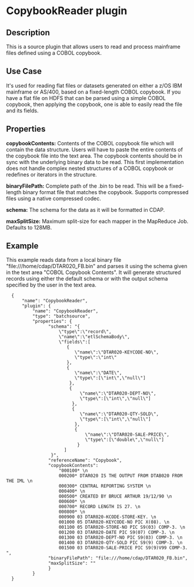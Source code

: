 # CopybookReader plugin


Description
-----------
This is a source plugin that allows users to read and process mainframe files defined using a COBOL copybook.


Use Case
--------
It's used for reading flat files or datasets generated on either a z/OS IBM mainframe or AS/400,
based on a fixed-length COBOL copybook. If you have a flat file on HDFS that can be parsed using a simple COBOL
copybook, then applying the copybook, one is able to easily read the file and its fields.


Properties
----------
**copybookContents:** Contents of the COBOL copybook file which will contain the data structure.
Users will have to paste the entire contents of the copybook file into the text area. The copybook contents should be
in sync with the underlying binary data to be read. This first implementation does not handle complex nested structures
of a COBOL copybook or redefines or iterators in the structure.

**binaryFilePath:** Complete path of the .bin to be read. This will be a fixed-length binary format file that matches
the copybook. Supports compressed files using a native compressed codec.

**schema:** The schema for the data as it will be formatted in CDAP.

**maxSplitSize:** Maximum split-size for each mapper in the MapReduce Job. Defaults to 128MB.

Example
-------

This example reads data from a local binary file "file:///home/cdap/DTAR020_FB.bin" and parses it using the schema
given in the text area "COBOL Copybook Contents".
It will generate structured records using either the default schema or with the output schema specified by the user
in the text area.

      {
          "name": "CopybookReader",
          "plugin": {
              "name": "CopybookReader",
              "type": "batchsource",
              "properties": {
                    "schema": "{
                        \"type\":\"record\",
                        \"name\":\"etlSchemaBody\",
                        \"fields\":[
                           {
                              \"name\":\"DTAR020-KEYCODE-NO\",
                              \"type\":\"int\"
                           },
                           {
                              \"name\":\"DATE\",
                              \"type\":[\"int\",\"null\"]
                            },
                            {
                                \"name\":\"DTAR020-DEPT-NO\",
                                \"type\":[\"int\",\"null\"]
                             },
                             {
                                \"name\":\"DTAR020-QTY-SOLD\",
                                \"type\":[\"int\",\"null\"]
                              },
                              {
                                  \"name\":\"DTAR020-SALE-PRICE\",
                                  \"type\":[\"double\",\"null\"]
                               }
                          ]
                     }",
                    "referenceName": "Copybook",
                    "copybookContents":
                        "000100* \n
                        000200* DTAR020 IS THE OUTPUT FROM DTAB020 FROM THE IML \n
                        000300* CENTRAL REPORTING SYSTEM \n
                        000400* \n
                        000500* CREATED BY BRUCE ARTHUR 19/12/90 \n
                        000600* \n
                        000700* RECORD LENGTH IS 27. \n
                        000800* \n
                        000900 03 DTAR020-KCODE-STORE-KEY. \n
                        001000 05 DTAR020-KEYCODE-NO PIC X(08). \n
                        001100 05 DTAR020-STORE-NO PIC S9(03) COMP-3. \n
                        001200 03 DTAR020-DATE PIC S9(07) COMP-3. \n
                        001300 03 DTAR020-DEPT-NO PIC S9(03) COMP-3. \n
                        001400 03 DTAR020-QTY-SOLD PIC S9(9) COMP-3. \n
                        001500 03 DTAR020-SALE-PRICE PIC S9(9)V99 COMP-3. ",
                    "binaryFilePath": "file:///home/cdap/DTAR020_FB.bin",
                    "maxSplitSize": ""
                    }
              }
      }